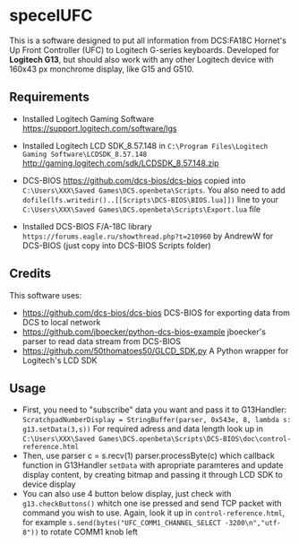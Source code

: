 # specelUFC
This is a software designed to put all information from DCS:FA18C Hornet's Up Front Controller (UFC) to Logitech G-series keyboards. Developed for **Logitech G13**, but should also work with any other Logitech device with 160x43 px monchrome display, like G15 and G510.
## Requirements
* Installed Logitech Gaming Software https://support.logitech.com/software/lgs

* Installed Logitech LCD SDK_8.57.148 in `C:\Program Files\Logitech Gaming Software\LCDSDK_8.57.148` http://gaming.logitech.com/sdk/LCDSDK_8.57.148.zip

* DCS-BIOS https://github.com/dcs-bios/dcs-bios copied into `C:\Users\XXX\Saved Games\DCS.openbeta\Scripts`. You also need to add `dofile(lfs.writedir()..[[Scripts\DCS-BIOS\BIOS.lua]])` line to your `C:\Users\XXX\Saved Games\DCS.openbeta\Scripts\Export.lua` file

* Installed DCS-BIOS F/A-18C library `https://forums.eagle.ru/showthread.php?t=210960` by AndrewW for DCS-BIOS (just copy into DCS-BIOS Scripts folder)

## Credits
This software uses:
* https://github.com/dcs-bios/dcs-bios DCS-BIOS for exporting data from DCS to local network
* https://github.com/jboecker/python-dcs-bios-example jboecker's parser to read data stream from DCS-BIOS
* https://github.com/50thomatoes50/GLCD_SDK.py A Python wrapper for Logitech's LCD SDK

## Usage
* First, you need to "subscribe" data you want and pass it to G13Handler: 
```ScratchpadNumberDisplay = StringBuffer(parser, 0x543e, 8, lambda s: g13.setData(3,s))```
For required adress and data length look up in `C:\Users\XXX\Saved Games\DCS.openbeta\Scripts\DCS-BIOS\doc\control-reference.html`
* Then, use parser 
	c = s.recv(1)
	parser.processByte(c)
which callback function in G13Handler `setData` with apropriate paramteres and update display content, by creating bitmap and passing it through LCD SDK to device display
* You can also use 4 button below display, just check with `g13.checkButtons()` whitch one ise pressed and send TCP packet with command you wish to use. Again, look it up in `control-reference.html`, for example `s.send(bytes("UFC_COMM1_CHANNEL_SELECT -3200\n","utf-8"))` to rotate COMM1 knob left







